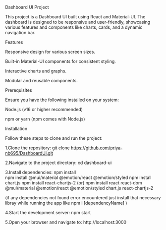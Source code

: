 Dashboard UI Project

This project is a Dashboard UI built using React and Material-UI. The dashboard is designed to be responsive and user-friendly, showcasing various features and components like charts, cards, and a dynamic navigation bar.

Features

Responsive design for various screen sizes.

Built-in Material-UI components for consistent styling.

Interactive charts and graphs.

Modular and reusable components.

Prerequisites

Ensure you have the following installed on your system:

Node.js (v16 or higher recommended)

npm or yarn (npm comes with Node.js)

Installation

Follow these steps to clone and run the project:

1.Clone the repository:
           git clone https://github.com/priya-nb695/DashboardUi.git

2.Navigate to the project directory:
           cd dashboard-ui

3.Install dependencies:
           npm install   
           npm install @mui/material @emotion/react @emotion/styled
           npm install chart.js
           npm install react-chartjs-2
             (or) 
          npm install react react-dom @mui/material @emotion/react @emotion/styled chart.js react-chartjs-2

  (if any dependencies not found error encountered just install that necessary libray while running the app like 
   npm i [dependencyName]
   )

4.Start the development server:
           npm start

5.Open your browser and navigate to:
           http://localhost:3000
